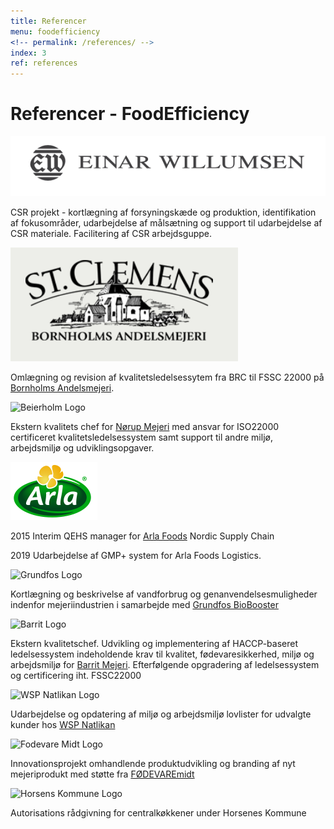 ```yaml
---
title: Referencer
menu: foodefficiency
<!-- permalink: /references/ -->
index: 3
ref: references
---
```


# Referencer - FoodEfficiency

![Einar Willumsen Logo][1]

CSR projekt - kortlægning af forsyningskæde og produktion, identifikation af fokusområder, udarbejdelse af målsætning og support til udarbejdelse af CSR materiale. Facilitering af CSR arbejdsguppe. 

![Bornholm Logo][2]

Omlægning og revision af kvalitetsledelsessytem fra BRC til FSSC 22000 på [Bornholms Andelsmejeri][3].

![Beierholm Logo][4]

Ekstern kvalitets chef for [Nørup Mejeri][5] med ansvar for ISO22000 certificeret kvalitetsledelsessystem samt support til andre miljø, arbejdsmiljø og udviklingsopgaver.

 ![Arla Foods Logo][6]

2015 Interim QEHS manager for [Arla Foods][7] Nordic Supply Chain

2019 Udarbejdelse af GMP+ system for Arla Foods Logistics.  

![Grundfos Logo][8]

Kortlægning og beskrivelse af vandforbrug og genanvendelsesmuligheder indenfor mejeriindustrien i samarbejde med [Grundfos BioBooster][9]

![Barrit Logo][10]

Ekstern kvalitetschef. Udvikling og implementering af HACCP-baseret ledelsessystem indeholdende krav til kvalitet, fødevaresikkerhed, miljø og arbejdsmiljø for [Barrit Mejeri][11]. Efterfølgende opgradering af ledelsessystem og certificering iht. FSSC22000  

![WSP Natlikan Logo][12]

Udarbejdelse og opdatering af miljø og arbejdsmiljø lovlister for udvalgte kunder hos [WSP Natlikan][13]

![Fodevare Midt Logo][14]

Innovationsprojekt omhandlende produktudvikling og branding af nyt mejeriprodukt med støtte fra [FØDEVAREmidt][15]

![Horsens Kommune Logo][16]

Autorisations rådgivning for centralkøkkener under Horsenes Kommune 

[1]: /assets/images/logo/EW.png "Einar Willumsen Logo"
[2]: /assets/images/logo/Bornholm.png "Bornholm Logo"
[3]: https://st-clemens.dk/welcome/ "https://st-clemens.dk/welcome/"
[4]: Beierholm.png "Beierholm Logo"
[5]: http://www.noerup-mejeri.dk/ "http://www.noerup-mejeri.dk/"
[6]: /assets/images/logo/Arla.png "Arla Foods Logo"
[7]: http://www.arlafoods.dk/ "http://www.arlafoods.dk/"
[8]: /assets/images/logo/Grundfos.jpg "Grundfos Logo"
[9]: http://www.grundfos-biobooster.com/#business "http://www.grundfos-biobooster.com/#business"
[10]: /assets/images/logo/Barrit.jpg "Barrit Logo"
[11]: http://www.barritmejeri.dk/ "http://www.barritmejeri.dk/"
[12]: /assets/images/logo/WSP-Natlikan.jpg "Wsp Natlikan Logo"
[13]: http://www.natlikan.com/ "http://www.natlikan.com/"
[14]: /assets/images/logo/FODEVAREmidt.jpg "Fodevare Midt Logo"
[15]: http://www.foedevaremidt.dk/default.asp "http://www.foedevaremidt.dk/default.asp"
[16]: /assets/images/logo/Horsens-Kom.jpg "Horsens Kommune Logo"
